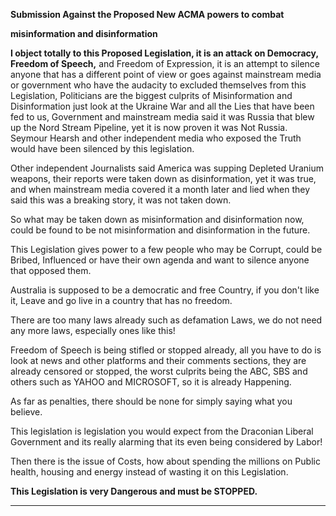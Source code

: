 **Submission Against the Proposed New ACMA powers                          to combat**

**misinformation and disinformation**

**I object totally to this Proposed Legislation, it is an attack on Democracy, Freedom of Speech,**
and Freedom of Expression, it is an attempt to silence anyone that has a different point of view or
goes against mainstream media or government who have the audacity to excluded themselves from
this Legislation,
Politicians are the biggest culprits of Misinformation and Disinformation just look at the Ukraine
War and all the Lies that have been fed to us, Government and mainstream media said it was Russia
that blew up the Nord Stream Pipeline, yet it is now proven it was Not Russia.
Seymour Hearsh and other independent media who exposed the Truth would have been silenced by
this legislation.

Other independent Journalists said America was supping Depleted Uranium weapons, their reports
were taken down as disinformation, yet it was true, and when mainstream media covered it a month
later and lied when they said this was a breaking story, it was not taken down.

So what may be taken down as misinformation and disinformation now, could be found to be not
misinformation and disinformation in the future.

This Legislation gives power to a few people who may be Corrupt, could be Bribed, Influenced or
have their own agenda and want to silence anyone that opposed them.

Australia is supposed to be a democratic and free Country, if you don't like it, Leave and go live in a
country that has no freedom.

There are too many laws already such as defamation Laws, we do not need any more laws,
especially ones like this!

Freedom of Speech is being stifled or stopped already, all you have to do is look at news and other
platforms and their comments sections, they are already censored or stopped, the worst culprits
being the ABC, SBS and others such as YAHOO and MICROSOFT, so it is already Happening.

As far as penalties, there should be none for simply saying what you believe.

This legislation is legislation you would expect from the Draconian Liberal Government and its
really alarming that its even being considered by Labor!

Then there is the issue of Costs, how about spending the millions on Public health, housing and
energy instead of wasting it on this Legislation.

**This Legislation is very Dangerous and must be STOPPED.**


-----

